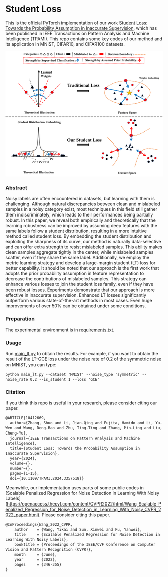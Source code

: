 # Student Loss
This is the official PyTorch implementation of our work [Student Loss: Towards the Probability Assumption in Inaccurate Supervision](https://ieeexplore.ieee.org/abstract/document/10412669), which has been published in IEEE Transactions on Pattern Analysis and Machine Intelligence (TPAMI). This repo contains some key codes of our method and its application in MNIST, CIFAR10, and CIFAR100 datasets.<br>
<div align=center>
<img width="800" src="https://github.com/Zhangshuojackpot/Student-Loss/blob/main/introduction.png"/>
</div>

### Abstract
Noisy labels are often encountered in datasets, but learning with them is challenging. Although natural discrepancies between clean and mislabeled samples in a noisy category exist, most techniques in this field still gather them indiscriminately, which leads to their performances being partially robust. In this paper, we reveal both empirically and theoretically that the learning robustness can be improved by assuming deep features with the same labels follow a student distribution, resulting in a more intuitive method called student loss. By embedding the student distribution and exploiting the sharpness of its curve, our method is naturally data-selective and can offer extra strength to resist mislabeled samples. This ability makes clean samples aggregate tightly in the center, while mislabeled samples scatter, even if they share the same label. Additionally, we employ the metric learning strategy and develop a large-margin student (LT) loss for better capability. It should be noted that our approach is the first work that adopts the prior probability assumption in feature representation to decrease the contributions of mislabeled samples. This strategy can enhance various losses to join the student loss family, even if they have been robust losses. Experiments demonstrate that our approach is more effective in inaccurate supervision. Enhanced LT losses significantly outperform various state-of-the-art methods in most cases. Even huge improvements of over 50% can be obtained under some conditions.

### Preparation
The experimental environment is in [requirements.txt](https://github.com/Zhangshuojackpot/Student-Loss/blob/main/requirements.txt).<br>

### Usage
Run [main_lt.py](https://github.com/Zhangshuojackpot/Student-Loss/blob/main/codes_upload_real/main_lt.py) to obtain the results. For example, if you want to obtain the result of the LT-GCE loss under the noise rate of 0.2 of the symmetric noise on MNIST, you can type:<br>
```
python main_lt.py --dataset 'MNIST' --noise_type 'symmetric' --noise_rate 0.2 --is_student 1 --loss 'GCE'
```

### Citation
If you think this repo is useful in your research, please consider citing our paper.
```
@ARTICLE{10412669,
  author={Zhang, Shuo and Li, Jian-Qing and Fujita, Hamido and Li, Yu-Wen and Wang, Deng-Bao and Zhu, Ting-Ting and Zhang, Min-Ling and Liu, Cheng-Yu},
  journal={IEEE Transactions on Pattern Analysis and Machine Intelligence}, 
  title={Student Loss: Towards the Probability Assumption in Inaccurate Supervision}, 
  year={2024},
  volume={},
  number={},
  pages={1-15},
  doi={10.1109/TPAMI.2024.3357518}}
```
Meanwhile, our implementation uses parts of some public codes in [Scalable Penalized Regression for Noise Detection in Learning With Noisy Labels] (https://openaccess.thecvf.com/content/CVPR2022/html/Wang_Scalable_Penalized_Regression_for_Noise_Detection_in_Learning_With_Noisy_CVPR_2022_paper.html). Please consider citing this paper.
```
@InProceedings{Wang_2022_CVPR,
    author    = {Wang, Yikai and Sun, Xinwei and Fu, Yanwei},
    title     = {Scalable Penalized Regression for Noise Detection in Learning With Noisy Labels},
    booktitle = {Proceedings of the IEEE/CVF Conference on Computer Vision and Pattern Recognition (CVPR)},
    month     = {June},
    year      = {2022},
    pages     = {346-355}
}
```
